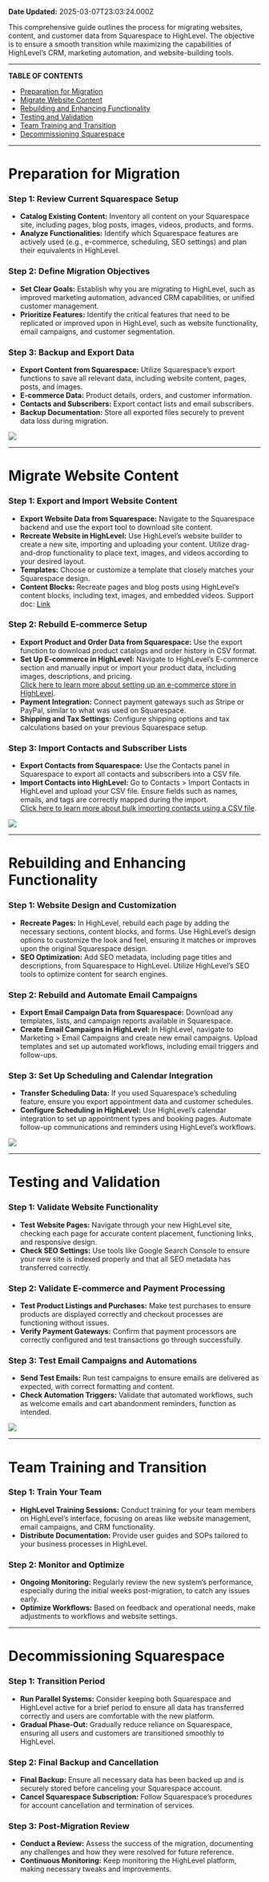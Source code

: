 **Date Updated:** 2025-03-07T23:03:24.000Z

This comprehensive guide outlines the process for migrating websites, content, and customer data from Squarespace to HighLevel. The objective is to ensure a smooth transition while maximizing the capabilities of HighLevel’s CRM, marketing automation, and website-building tools.

---

**TABLE OF CONTENTS**

* [Preparation for Migration](#Preparation-for-Migration)
* [Migrate Website Content](#Migrate-Website-Content)
* [Rebuilding and Enhancing Functionality](#Rebuilding-and-Enhancing-Functionality)
* [Testing and Validation](#%E2%80%8BTesting-and-Validation)
* [Team Training and Transition](#Team-Training-and-Transition)
* [Decommissioning Squarespace](#Decommissioning-Squarespace)

---

# **Preparation for Migration**

  
### **Step 1:** Review Current Squarespace Setup

* **Catalog Existing Content:** Inventory all content on your Squarespace site, including pages, blog posts, images, videos, products, and forms.
* **Analyze Functionalities:** Identify which Squarespace features are actively used (e.g., e-commerce, scheduling, SEO settings) and plan their equivalents in HighLevel.
  
  
### **Step 2:** Define Migration Objectives

* **Set Clear Goals:** Establish why you are migrating to HighLevel, such as improved marketing automation, advanced CRM capabilities, or unified customer management.
* **Prioritize Features:** Identify the critical features that need to be replicated or improved upon in HighLevel, such as website functionality, email campaigns, and customer segmentation.
  
  
### **Step 3:** Backup and Export Data

* **Export Content from Squarespace:** Utilize Squarespace’s export functions to save all relevant data, including website content, pages, posts, and images.
* **E-commerce Data:** Product details, orders, and customer information.
* **Contacts and Subscribers:** Export contact lists and email subscribers.
* **Backup Documentation:** Store all exported files securely to prevent data loss during migration.
  
  
![](https://s3.amazonaws.com/cdn.freshdesk.com/data/helpdesk/attachments/production/155032543494/original/7ndLl1P6BVV4aL7wlc4XAsAKuYKB1WgJgw.jpeg?1725904436)

---

# **Migrate Website Content**

  
### **Step 1:** Export and Import Website Content

* **Export Website Data from Squarespace:** Navigate to the Squarespace backend and use the export tool to download site content.
* **Recreate Website in HighLevel:** Use HighLevel’s website builder to create a new site, importing and uploading your content. Utilize drag-and-drop functionality to place text, images, and videos according to your desired layout.
* **Templates:** Choose or customize a template that closely matches your Squarespace design.
* **Content Blocks:** Recreate pages and blog posts using HighLevel’s content blocks, including text, images, and embedded videos. Support doc: [Link](https://help.gohighlevel.com/support/solutions/articles/155000002908-how-to-use-prebuilt-elements-in-your-funnels-and-websites)
  
  
### **Step 2:** Rebuild E-commerce Setup

* **Export Product and Order Data from Squarespace:** Use the export function to download product catalogs and order history in CSV format.
* **Set Up E-commerce in HighLevel:** Navigate to HighLevel’s E-commerce section and manually input or import your product data, including images, descriptions, and pricing.  
[Click here to learn more about setting up an e-commerce store in HighLevel](https://help.gohighlevel.com/support/solutions/articles/155000001157-how-to-set-up-an-e-commerce-online-store-websites-).
* **Payment Integration:** Connect payment gateways such as Stripe or PayPal, similar to what was used on Squarespace.
* **Shipping and Tax Settings:** Configure shipping options and tax calculations based on your previous Squarespace setup.
  
  
### **Step 3:** Import Contacts and Subscriber Lists

* **Export Contacts from Squarespace:** Use the Contacts panel in Squarespace to export all contacts and subscribers into a CSV file.
* **Import Contacts into HighLevel:** Go to Contacts > Import Contacts in HighLevel and upload your CSV file. Ensure fields such as names, emails, and tags are correctly mapped during the import.  
[Click here to learn more about bulk importing contacts using a CSV file](https://help.gohighlevel.com/support/solutions/articles/48000982206-bulk-importing-contacts-via-csv-walkthrough).
  
  
![](https://s3.amazonaws.com/cdn.freshdesk.com/data/helpdesk/attachments/production/155032543495/original/Vethu9ko8a4ys4PRCiYTSQc8dvnvGOenNA.png?1725904437)

---

# **Rebuilding and Enhancing Functionality**

  
### **Step 1:** Website Design and Customization

* **Recreate Pages:** In HighLevel, rebuild each page by adding the necessary sections, content blocks, and forms. Use HighLevel’s design options to customize the look and feel, ensuring it matches or improves upon the original Squarespace design.
* **SEO Optimization:** Add SEO metadata, including page titles and descriptions, from Squarespace to HighLevel. Utilize HighLevel’s SEO tools to optimize content for search engines.
  
  
### **Step 2:** Rebuild and Automate Email Campaigns

* **Export Email Campaign Data from Squarespace:** Download any templates, lists, and campaign reports available in Squarespace.
* **Create Email Campaigns in HighLevel:** In HighLevel, navigate to Marketing > Email Campaigns and create new email campaigns. Upload templates and set up automated workflows, including email triggers and follow-ups.
  
  
### **Step 3:** Set Up Scheduling and Calendar Integration

* **Transfer Scheduling Data:** If you used Squarespace’s scheduling feature, ensure you export appointment data and customer schedules.
* **Configure Scheduling in HighLevel:** Use HighLevel’s calendar integration to set up appointment types and booking pages. Automate follow-up communications and reminders using HighLevel’s workflows.
  
  
![](https://s3.amazonaws.com/cdn.freshdesk.com/data/helpdesk/attachments/production/155032543498/original/lT7WXTUG_Xy_krVvOCxgRfdOu0akdpoLpQ.png?1725904438)

---

# **Testing and Validation**

  
### **Step 1:** Validate Website Functionality

* **Test Website Pages:** Navigate through your new HighLevel site, checking each page for accurate content placement, functioning links, and responsive design.
* **Check SEO Settings:** Use tools like Google Search Console to ensure your new site is indexed properly and that all SEO metadata has transferred correctly.
  
  
### **Step 2:** Validate E-commerce and Payment Processing

* **Test Product Listings and Purchases:** Make test purchases to ensure products are displayed correctly and checkout processes are functioning without issues.
* **Verify Payment Gateways:** Confirm that payment processors are correctly configured and test transactions go through successfully.
  
  
### **Step 3:** Test Email Campaigns and Automations

* **Send Test Emails:** Run test campaigns to ensure emails are delivered as expected, with correct formatting and content.
* **Check Automation Triggers:** Validate that automated workflows, such as welcome emails and cart abandonment reminders, function as intended.
  
  
![](https://s3.amazonaws.com/cdn.freshdesk.com/data/helpdesk/attachments/production/155032543499/original/nFkkqpTXOJ5_ovDyOyPOxofFz0Q5L0sy9w.jpeg?1725904438)

---

# **Team Training and Transition**

  
### **Step 1:** Train Your Team

* **HighLevel Training Sessions:** Conduct training for your team members on HighLevel’s interface, focusing on areas like website management, email campaigns, and CRM functionality.
* **Distribute Documentation:** Provide user guides and SOPs tailored to your business processes in HighLevel.
  
  
### **Step 2:** Monitor and Optimize

* **Ongoing Monitoring:** Regularly review the new system’s performance, especially during the initial weeks post-migration, to catch any issues early.
* **Optimize Workflows:** Based on feedback and operational needs, make adjustments to workflows and website settings.

---

# **Decommissioning Squarespace**

  
### **Step 1:** Transition Period

* **Run Parallel Systems:** Consider keeping both Squarespace and HighLevel active for a brief period to ensure all data has transferred correctly and users are comfortable with the new platform.
* **Gradual Phase-Out:** Gradually reduce reliance on Squarespace, ensuring all users and customers are transitioned smoothly to HighLevel.
  
  
### **Step 2:** Final Backup and Cancellation

* **Final Backup:** Ensure all necessary data has been backed up and is securely stored before canceling your Squarespace account.
* **Cancel Squarespace Subscription:** Follow Squarespace’s procedures for account cancellation and termination of services.
  
  
### **Step 3:** Post-Migration Review

* **Conduct a Review:** Assess the success of the migration, documenting any challenges and how they were resolved for future reference.
* **Continuous Monitoring:** Keep monitoring the HighLevel platform, making necessary tweaks and improvements.

  